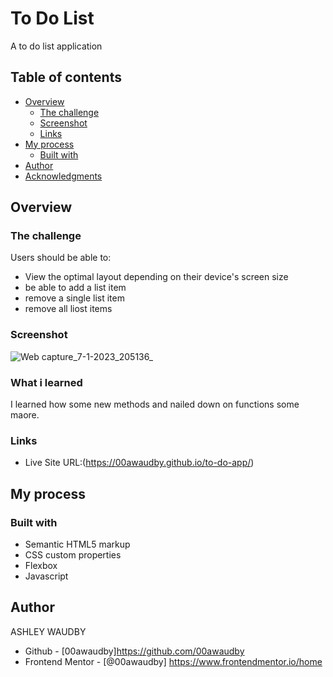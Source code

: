 # To Do List

A to do list application 

## Table of contents

- [Overview](#overview)
  - [The challenge](#the-challenge)
  - [Screenshot](#screenshot)
  - [Links](#links)
- [My process](#my-process)
  - [Built with](#built-with)
- [Author](#author)
- [Acknowledgments](#acknowledgments)


## Overview

### The challenge

Users should be able to:

- View the optimal layout depending on their device's screen size
- be able to add a list item
- remove a single list item
- remove all liost items


### Screenshot


![Web capture_7-1-2023_205136_](https://user-images.githubusercontent.com/84845712/211169868-972651fd-2a4e-45d6-8ef2-321a3b508b02.jpeg)


### What i learned

I learned how some new methods and nailed down on functions some maore.


### Links


- Live Site URL:(https://00awaudby.github.io/to-do-app/)


## My process

### Built with

- Semantic HTML5 markup
- CSS custom properties
- Flexbox
- Javascript





## Author

ASHLEY WAUDBY
- Github - [00awaudby]https://github.com/00awaudby
- Frontend Mentor - [@00awaudby] https://www.frontendmentor.io/home




